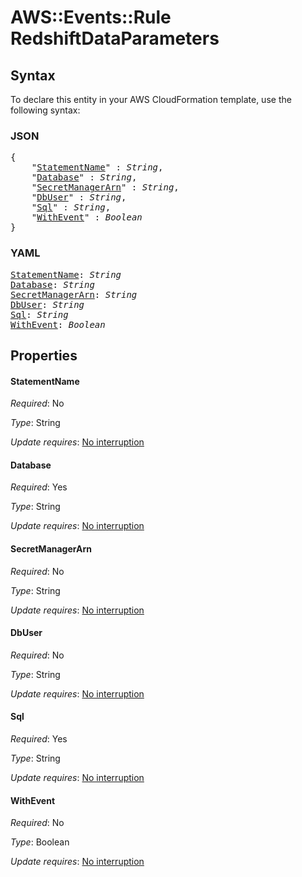 # AWS::Events::Rule RedshiftDataParameters

## Syntax

To declare this entity in your AWS CloudFormation template, use the following syntax:

### JSON

<pre>
{
    "<a href="#statementname" title="StatementName">StatementName</a>" : <i>String</i>,
    "<a href="#database" title="Database">Database</a>" : <i>String</i>,
    "<a href="#secretmanagerarn" title="SecretManagerArn">SecretManagerArn</a>" : <i>String</i>,
    "<a href="#dbuser" title="DbUser">DbUser</a>" : <i>String</i>,
    "<a href="#sql" title="Sql">Sql</a>" : <i>String</i>,
    "<a href="#withevent" title="WithEvent">WithEvent</a>" : <i>Boolean</i>
}
</pre>

### YAML

<pre>
<a href="#statementname" title="StatementName">StatementName</a>: <i>String</i>
<a href="#database" title="Database">Database</a>: <i>String</i>
<a href="#secretmanagerarn" title="SecretManagerArn">SecretManagerArn</a>: <i>String</i>
<a href="#dbuser" title="DbUser">DbUser</a>: <i>String</i>
<a href="#sql" title="Sql">Sql</a>: <i>String</i>
<a href="#withevent" title="WithEvent">WithEvent</a>: <i>Boolean</i>
</pre>

## Properties

#### StatementName

_Required_: No

_Type_: String

_Update requires_: [No interruption](https://docs.aws.amazon.com/AWSCloudFormation/latest/UserGuide/using-cfn-updating-stacks-update-behaviors.html#update-no-interrupt)

#### Database

_Required_: Yes

_Type_: String

_Update requires_: [No interruption](https://docs.aws.amazon.com/AWSCloudFormation/latest/UserGuide/using-cfn-updating-stacks-update-behaviors.html#update-no-interrupt)

#### SecretManagerArn

_Required_: No

_Type_: String

_Update requires_: [No interruption](https://docs.aws.amazon.com/AWSCloudFormation/latest/UserGuide/using-cfn-updating-stacks-update-behaviors.html#update-no-interrupt)

#### DbUser

_Required_: No

_Type_: String

_Update requires_: [No interruption](https://docs.aws.amazon.com/AWSCloudFormation/latest/UserGuide/using-cfn-updating-stacks-update-behaviors.html#update-no-interrupt)

#### Sql

_Required_: Yes

_Type_: String

_Update requires_: [No interruption](https://docs.aws.amazon.com/AWSCloudFormation/latest/UserGuide/using-cfn-updating-stacks-update-behaviors.html#update-no-interrupt)

#### WithEvent

_Required_: No

_Type_: Boolean

_Update requires_: [No interruption](https://docs.aws.amazon.com/AWSCloudFormation/latest/UserGuide/using-cfn-updating-stacks-update-behaviors.html#update-no-interrupt)
